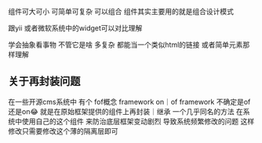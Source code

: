 组件可大可小 可简单可复杂 可以组合 组件其实主要用的就是组合设计模式

跟yii 或者微软系统中的widget可以对比理解

学会抽象看事物 不管它是啥 多复杂 都能当一个类似html的链接 或者简单元素那样理解

## 关于再封装问题

在一些开源cms系统中 有个 fof概念 framework on｜of framework 不确定是of还是on😂
就是在原始框架提供的组件上再封装｜继承 一个几乎同名的方法 在系统中使用自己的这个组件 来防治底层框架变动剧烈
导致系统频繁修改的问题 这样 修改只需要修改这个薄的隔离层即可 
